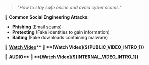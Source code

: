> *"How to stay safe online and avoid cyber scams."*

🚨 **Common Social Engineering Attacks:**
- **Phishing** (Email scams)
- **Pretexting** (Fake identities to gain information)
- **Baiting** (Fake downloads containing malware)

🎥 **[Watch Video](${PUBLIC_VIDEO_INTRO_1})**  
🎥 **[Watch Video](${PUBLIC_VIDEO_INTRO_1})**  

🎥 **[AUDIO](${PRIVATE_AUDIO_INTRO_1})**  
🎥 **[Watch Video](${INTERNAL_VIDEO_INTRO_1})**  
